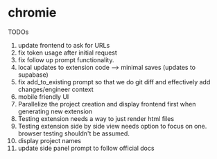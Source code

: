 # chromie

TODOs
1. update frontend to ask for URLs
2. fix token usage after initial request
3. fix follow up prompt functionality.
4. local updates to extension code --> minimal saves (updates to supabase)
5. fix add_to_existing prompt so that we do git diff and effectively add changes/engineer context
6. mobile friendly UI
7. Parallelize the project creation and display frontend first when generating new extension
8. Testing extension needs a way to just render html files
9. Testing extension side by side view needs option to focus on one. browser testing shouldn't be assumed.
10. display project names
11. update side panel prompt to follow official docs


   
